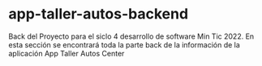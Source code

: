 # app-taller-autos-backend
Back del Proyecto para el siclo 4 desarrollo de software Min Tic 2022. En esta sección se encontrará toda la parte back de la información de la aplicación App Taller Autos Center

